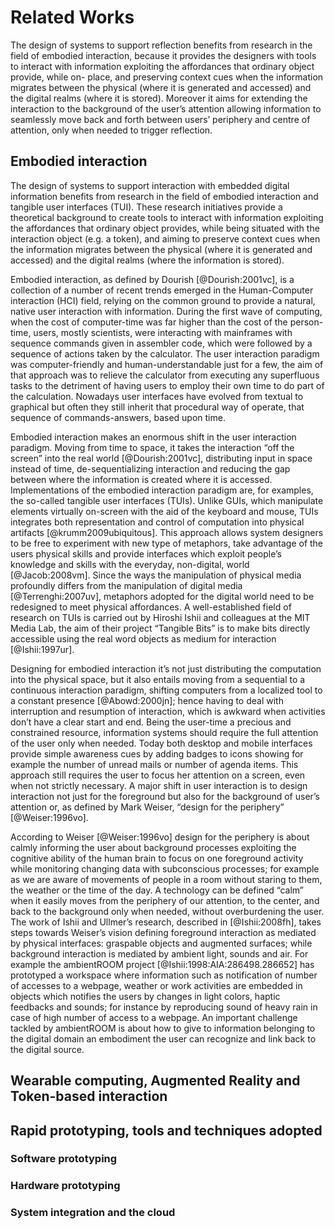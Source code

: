 # Related Works

The design of systems to support reflection benefits from research in the field of embodied interaction, because it provides the designers with tools to interact with information exploiting the affordances that ordinary object provide, while on- place, and preserving context cues when the information migrates between the physical (where it is generated and accessed) and the digital realms (where it is stored). Moreover it aims for extending the interaction to the background of the user’s attention allowing information to seamlessly move back and forth between users’ periphery and centre of attention, only when needed to trigger reflection.

## Embodied interaction

The design of systems to support interaction with embedded digital information benefits from research in the field of embodied interaction and tangible user interfaces (TUI). These research initiatives provide a theoretical background to create tools to interact with information exploiting the affordances that ordinary object provides, while being situated with the interaction object (e.g. a token), and aiming to preserve context cues when the information migrates between the physical (where it is generated and accessed) and the digital realms (where the information is stored). 

Embodied interaction, as defined by Dourish [@Dourish:2001vc], is a collection of a number of recent trends emerged in the Human-Computer interaction (HCI) field, relying on the common ground to provide a natural, native user interaction with information. During the first wave of computing, when the cost of computer-time was far higher than the cost of the person-time, users, mostly scientists, were interacting with mainframes with sequence commands given in assembler code, which were followed by a sequence of actions taken by the calculator. The user interaction paradigm was computer-friendly and human-understandable just for a few, the aim of that approach was to relieve the calculator from executing any superfluous tasks to the detriment of having users to employ their own time to do part of the calculation. Nowadays user interfaces have evolved from textual to graphical but often they still inherit that procedural way of operate, that sequence of commands-answers, based upon time.

Embodied interaction makes an enormous shift in the user interaction paradigm. Moving from time to space, it takes the interaction “off the screen” into the real world [@Dourish:2001vc], distributing input in space instead of time, de-sequentializing interaction and reducing the gap between where the information is created where it is accessed. Implementations of the embodied interaction paradigm are, for examples, the so-called tangible user interfaces (TUIs). Unlike GUIs, which manipulate elements virtually on-screen with the aid of the keyboard and mouse, TUIs integrates both representation and control of computation into physical artifacts [@krumm2009ubiquitous]. This approach allows system designers to be free to experiment with new type of metaphors, take advantage of the users physical skills and provide interfaces which exploit people’s knowledge and skills with the everyday, non-digital, world [@Jacob:2008vm]. Since the ways the manipulation of physical media profoundly differs from the manipulation of digital media [@Terrenghi:2007uv], metaphors adopted for the digital world need to be redesigned to meet physical affordances. A well-established field of research on TUIs is carried out by Hiroshi Ishii and colleagues at the MIT Media Lab, the aim of their project “Tangible Bits” is to make bits directly accessible using the real word objects as medium for interaction [@Ishii:1997ur].

Designing for embodied interaction it’s not just distributing the computation into the physical space, but it also entails moving from a sequential to a continuous interaction paradigm, shifting computers from a localized tool to a constant presence [@Abowd:2000jn]; hence having to deal with interruption and resumption of interaction, which is awkward when activities don’t have a clear start and end. Being the user-time a precious and constrained resource, information systems should require the full attention of the user only when needed. Today both desktop and mobile interfaces provide simple awareness cues by adding badges to icons showing for example the number of unread mails or number of agenda items. This approach still requires the user to focus her attention on a screen, even when not strictly necessary. A major shift in user interaction is to design interaction not just for the foreground but also for the background of user’s attention or, as defined by Mark Weiser, “design for the periphery” [@Weiser:1996vo].

According to Weiser [@Weiser:1996vo] design for the periphery is about calmly informing the user about background processes exploiting the cognitive ability of the human brain to focus on one foreground activity while monitoring changing data with subconscious processes; for example as we are aware of movements of people in a room without staring to them, the weather or the time of the day. A technology can be defined “calm” when it easily moves from the periphery of our attention, to the center, and back to the background only when needed, without overburdening the user. The work of Ishii and Ullmer’s research, described in [@Ishii:2008fh], takes steps towards Weiser’s vision defining foreground interaction as mediated by physical interfaces: graspable objects and augmented surfaces; while background interaction is mediated by ambient light, sounds and air. For example the ambientROOM project [@Ishii:1998:AIA:286498.286652] has prototyped a workspace where information such as notification of number of accesses to a webpage, weather or work activities are embedded in objects which notifies the users by changes in light colors, haptic feedbacks and sounds; for instance by reproducing sound of heavy rain in case of high number of access to a webpage. An important challenge tackled by ambientROOM is about how to give to information belonging to the digital domain an embodiment the user can recognize and link back to the digital source.

## Wearable computing, Augmented Reality and Token-based interaction

## Rapid prototyping, tools and techniques adopted
### Software prototyping 
### Hardware prototyping
### System integration and the cloud